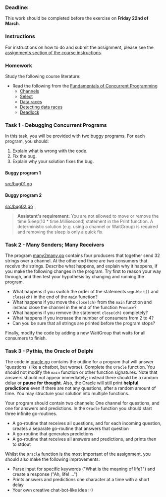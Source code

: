 ### Deadline:
This work should be completed before the exercise on **Friday 22nd of March**.

### Instructions
For instructions on how to do and submit the assignment, please see
the
[assignments section of the course instructions](https://gits-15.sys.kth.se/inda-23/course-instructions#assignments).

### Homework
Study the following course literature:

- Read the following from the [Fundamentals of Concurrent Programming](http://yourbasic.org/golang/concurrent-programming/)
  - [Channels](http://yourbasic.org/golang/channels-explained/)
  - [Select](http://yourbasic.org/golang/select-explained/)
  - [Data races](http://yourbasic.org/golang/data-races-explained/)
  - [Detecting data races](http://yourbasic.org/golang/detect-data-races/)
  - [Deadlock](http://yourbasic.org/golang/detect-deadlock/)

### Task 1 - Debugging Concurrent Programs
In this task, you will be provided with two buggy programs. For each program,
you should:

1. Explain what is wrong with the code.
2. Fix the bug.
3. Explain why your solution fixes the bug.

#### Buggy program 1
[src/bug01.go](src/bug01.go)

#### Buggy program 2
[src/bug02.go](src/bug02.go)

> **Assistant's requirement:** You are not allowed to move or remove the
> time.Sleep(10 * time.Millisecond) statement in the Print function. A
> deterministic solution (e.g. using a channel or WaitGroup) is required and
> removing the sleep is only a quick fix.

### Task 2 - Many Senders; Many Receivers
The program [many2many.go](src/many2many.go) contains four
producers that together send 32 strings over a channel. At the
other end there are two consumers that receive the strings.
Describe what happens, and explain why it happens, if you make the
following changes in the program. Try first to reason your way
through, and then test your hypothesis by changing and running the
program.

* What happens if you switch the order of the statements
  `wgp.Wait()` and `close(ch)` in the end of the `main` function?
* What happens if you move the `close(ch)` from the `main` function
  and instead close the channel in the end of the function
  `Produce`?
* What happens if you remove the statement `close(ch)` completely?
* What happens if you increase the number of consumers from 2 to 4?
* Can you be sure that all strings are printed before the program
  stops?

Finally, modify the code by adding a new WaitGroup that waits for
all consumers to finish.

### Task 3 - Pythia, the Oracle of Delphi

The code in [oracle.go](src/oracle.go) contains the outline for a program that
will answer 'questions' (like a chatbot, but worse).  Complete the `Oracle`
function.  You should not modify the `main` function or other function
signatures. Note that answers should not appear immediately; instead there
should be a random delay or **pause for thought**.  Also, the Oracle will still
print **helpful predictions** even if there are not any questions, after a
random amount of time. You may structure your solution into multiple functions.

Your program should contain two channels: One channel for questions,
and one for answers and predictions.  In the `Oracle` function you
should start three infinite go-routines.

* A go-routine that receives all questions, and for each incoming
  question, creates a separate go-routine that answers that question
* A go-routine that generates predictions
* A go-routine that receives all answers and predictions, and prints
  then to stdout

Whilst the `Oracle` function is the most important of the
assignment, you should also make the following improvements:

* Parse input for specific keywords ("What is the meaning of life?") and create a response ("Ah, life! ...")
* Prints answers and predictions one character at a time with a short delay
* Your own creative chat-bot-like idea :-)
